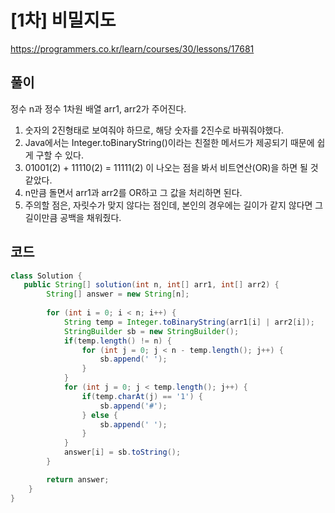 # [1차] 비밀지도

https://programmers.co.kr/learn/courses/30/lessons/17681

## 풀이

정수 n과 정수 1차원 배열 arr1, arr2가 주어진다.

1. 숫자의 2진형태로 보여줘야 하므로, 해당 숫자를 2진수로 바꿔줘야했다.
2. Java에서는 Integer.toBinaryString()이라는 친절한 메서드가 제공되기 때문에 쉽게 구할 수 있다.
3. 01001(2) + 11110(2)  = 11111(2) 이 나오는 점을 봐서 비트연산(OR)을 하면 될 것 같았다.
4. n만큼 돌면서 arr1과 arr2를 OR하고 그 값을 처리하면 된다.
5. 주의할 점은, 자릿수가 맞지 않다는 점인데, 본인의 경우에는 길이가 같지 않다면 그 길이만큼 공백을 채워줬다.

## 코드

```java
class Solution {
   public String[] solution(int n, int[] arr1, int[] arr2) {
        String[] answer = new String[n];
        
        for (int i = 0; i < n; i++) {
			String temp = Integer.toBinaryString(arr1[i] | arr2[i]);
			StringBuilder sb = new StringBuilder();
			if(temp.length() != n) {
				for (int j = 0; j < n - temp.length(); j++) {
					sb.append(' ');
				}
			}
			for (int j = 0; j < temp.length(); j++) {
				if(temp.charAt(j) == '1') {
					sb.append('#');
				} else {
					sb.append(' ');
				}
			}
			answer[i] = sb.toString();
		}

        return answer;
    }
}
```